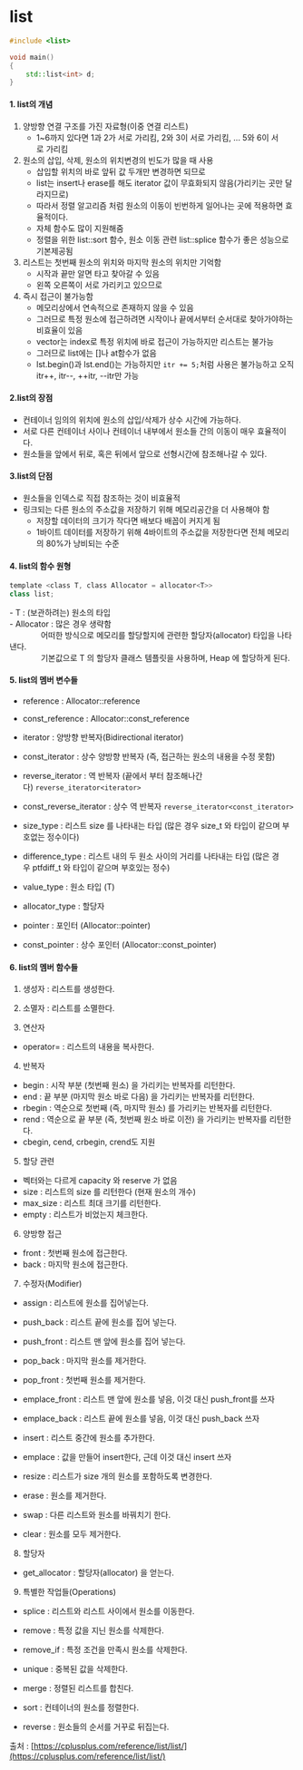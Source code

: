 # list

```C++
#include <list>

void main()
{
    std::list<int> d;
}
```

#### 1. list의 개념
1) 양방향 연결 구조를 가진 자료형(이중 연결 리스트)
	- 1~6까지 있다면 1과 2가 서로 가리킴, 2와 3이 서로 가리킴, ... 5와 6이 서로 가리킴
2) 원소의 삽입, 삭제, 원소의 위치변경의 빈도가 많을 때 사용
	- 삽입할 위치의 바로 앞뒤 값 두개만 변경하면 되므로
	- list는 insert나 erase를 해도 iterator 값이 무효화되지 않음(가리키는 곳만 달라지므로)
	- 따라서 정렬 알고리즘 처럼 원소의 이동이 빈번하게 일어나는 곳에 적용하면 효율적이다.
	- 자체 함수도 많이 지원해줌
	- 정렬을 위한 list::sort 함수, 원소 이동 관련 list::splice 함수가 좋은 성능으로 기본제공됨
3) 리스트는 첫번째 원소의 위치와 마지막 원소의 위치만 기억함
	- 시작과 끝만 알면 타고 찾아갈 수 있음
	- 왼쪽 오른쪽이 서로 가리키고 있으므로
4) 즉시 접근이 불가능함
	- 메모리상에서 연속적으로 존재하지 않을 수 있음
	- 그러므로 특정 원소에 접근하려면 시작이나 끝에서부터 순서대로 찾아가야하는 비효율이 있음
	- vector는 index로 특정 위치에 바로 접근이 가능하지만 리스트는 불가능  
	- 그러므로 list에는 []나 at함수가 없음  
	- lst.begin()과 lst.end()는 가능하지만 `itr += 5;`처럼 사용은 불가능하고 오직 itr++, itr--, ++itr, --itr만 가능

#### 2.list의 장점
- 컨테이너 임의의 위치에 원소의 삽입/삭제가 상수 시간에 가능하다.
- 서로 다른 컨테이너 사이나 컨테이너 내부에서 원소들 간의 이동이 매우 효율적이다.
- 원소들을 앞에서 뒤로, 혹은 뒤에서 앞으로 선형시간에 참조해나갈 수 있다.
  
#### 3.list의 단점
- 원소들을 인덱스로 직접 참조하는 것이 비효율적
- 링크되는 다른 원소의 주소값을 저장하기 위해 메모리공간을 더 사용해야 함
	- 저장할 데이터의 크기가 작다면 배보다 배꼽이 커지게 됨
	- 1바이트 데이터를 저장하기 위해 4바이트의 주소값을 저장한다면 전체 메모리의 80%가 낭비되는 수준
  
#### 4. list의 함수 원형
```C++
template <class T, class Allocator = allocator<T>>
class list;
```
- T : (보관하려는) 원소의 타입  
- Allocator : 많은 경우 생략함  
              어떠한 방식으로 메모리를 할당할지에 관련한 할당자(allocator) 타입을 나타낸다.   
              기본값으로 T 의 할당자 클래스 템플릿을 사용하며, Heap 에 할당하게 된다.

#### 5. list의 멤버 변수들
- reference : Allocator::reference
- const_reference : Allocator::const_reference

- iterator : 양방향 반복자(Bidirectional iterator)
- const_iterator : 상수 양방향 반복자 (즉, 접근하는 원소의 내용을 수정 못함)
- reverse_iterator : 역 반복자 (끝에서 부터 참조해나간다) `reverse_iterator<iterator>`
- const_reverse_iterator : 상수 역 반복자 `reverse_iterator<const_iterator>`

- size_type : 리스트 size 를 나타내는 타입 (많은 경우 size_t 와 타입이 같으며 부호없는 정수이다)
- difference_type : 리스트 내의 두 원소 사이의 거리를 나타내는 타입 (많은 경우 ptfdiff_t 와 타입이 같으며 부호있는 정수)
- value_type : 원소 타입 (T)
- allocator_type : 할당자

- pointer : 포인터 (Allocator::pointer)
- const_pointer : 상수 포인터 (Allocator::const_pointer)

#### 6. list의 멤버 함수들
1) 생성자 : 리스트를 생성한다.
2) 소멸자 : 리스트를 소멸한다.

3) 연산자
- operator= : 리스트의 내용을 복사한다.

4) 반복자
- begin : 시작 부분 (첫번째 원소) 을 가리키는 반복자를 리턴한다.
- end : 끝 부분 (마지막 원소 바로 다음) 을 가리키는 반복자를 리턴한다.
- rbegin : 역순으로 첫번째 (즉, 마지막 원소) 를 가리키는 반복자를 리턴한다.
- rend : 역순으로 끝 부분 (즉, 첫번째 원소 바로 이전) 을 가리키는 반복자를 리턴한다.
- cbegin, cend, crbegin, crend도 지원

5) 할당 관련  
- 벡터와는 다르게 capacity 와 reserve 가 없음
- size : 리스트의 size 를 리턴한다 (현재 원소의 개수)
- max_size : 리스트 최대 크기를 리턴한다.
- empty : 리스트가 비었는지 체크한다.

6) 양방향 접근
- front : 첫번째 원소에 접근한다.
- back : 마지막 원소에 접근한다.

7) 수정자(Modifier)
- assign : 리스트에 원소를 집어넣는다.
- push_back : 리스트 끝에 원소를 집어 넣는다.
- push_front : 리스트 맨 앞에 원소를 집어 넣는다.
- pop_back : 마지막 원소를 제거한다.
- pop_front : 첫번째 원소를 제거한다.

- emplace_front : 리스트 맨 앞에 원소를 넣음, 이것 대신 push_front를 쓰자
- emplace_back : 리스트 끝에 원소를 넣음, 이것 대신 push_back 쓰자

- insert : 리스트 중간에 원소를 추가한다.
- emplace : 값을 만들어 insert한다, 근데 이것 대신 insert 쓰자

- resize : 리스트가 size 개의 원소를 포함하도록 변경한다.
- erase : 원소를 제거한다.

- swap : 다른 리스트와 원소를 바꿔치기 한다.
- clear : 원소를 모두 제거한다.

8) 할당자
- get_allocator : 할당자(allocator) 을 얻는다.

9) 특별한 작업들(Operations)
- splice : 리스트와 리스트 사이에서 원소를 이동한다.

- remove : 특정 값을 지닌 원소를 삭제한다.
- remove_if : 특정 조건을 만족시 원소를 삭제한다.
- unique : 중복된 값을 삭제한다.

- merge : 정렬된 리스트를 합친다.
- sort : 컨테이너의 원소를 정렬한다.
- reverse : 원소들의 순서를 거꾸로 뒤집는다.

출처 : [https://cplusplus.com/reference/list/list/](https://cplusplus.com/reference/list/list/)